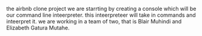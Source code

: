 the airbnb clone project
we are starrting by creating a console which will be our command line inteerpreter.
this inteerpreteer will take in commands and inteerpret it.
we are working in a team of two, that is 
Blair Muhindi and Elizabeth Gatura Mutahe.
